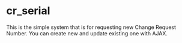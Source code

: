 # cr_serial

This is the simple system that is for requesting new Change Request Number.
You can create new and update existing one with AJAX.
